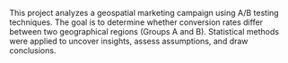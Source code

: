 This project analyzes a geospatial marketing campaign using A/B testing techniques. The goal is to determine whether conversion rates differ between two geographical regions (Groups A and B). Statistical methods were applied to uncover insights, assess assumptions, and draw conclusions.
